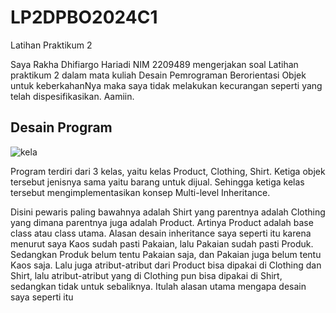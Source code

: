 # LP2DPBO2024C1
Latihan Praktikum 2

Saya Rakha Dhifiargo Hariadi
 NIM 2209489 mengerjakan soal 
 Latihan praktikum 2 dalam mata
 kuliah Desain Pemrograman Berorientasi Objek
 untuk keberkahanNya maka saya tidak
 melakukan kecurangan seperti 
 yang telah dispesifikasikan. Aamiin. 

 ## Desain Program
 ![kela](https://github.com/rakhargo/LP2DPBO2024C1/assets/117525800/7e588717-d0c1-4acb-a56b-1c0fbc8428ec)

Program terdiri dari 3 kelas, yaitu kelas Product, Clothing, Shirt. Ketiga objek tersebut jenisnya sama yaitu barang untuk dijual. Sehingga ketiga kelas tersebut mengimplementasikan konsep Multi-level Inheritance.

Disini pewaris paling bawahnya adalah Shirt yang parentnya adalah Clothing yang dimana parentnya juga adalah Product. Artinya Product adalah base class atau class utama. Alasan desain inheritance saya seperti itu karena menurut saya Kaos sudah pasti Pakaian, lalu Pakaian sudah pasti Produk. Sedangkan Produk belum tentu Pakaian saja, dan Pakaian juga belum tentu Kaos saja. Lalu juga atribut-atribut dari Product bisa dipakai di Clothing dan Shirt, lalu atribut-atribut yang di Clothing pun bisa dipakai di Shirt, sedangkan tidak untuk sebaliknya. Itulah alasan utama mengapa desain saya seperti itu
